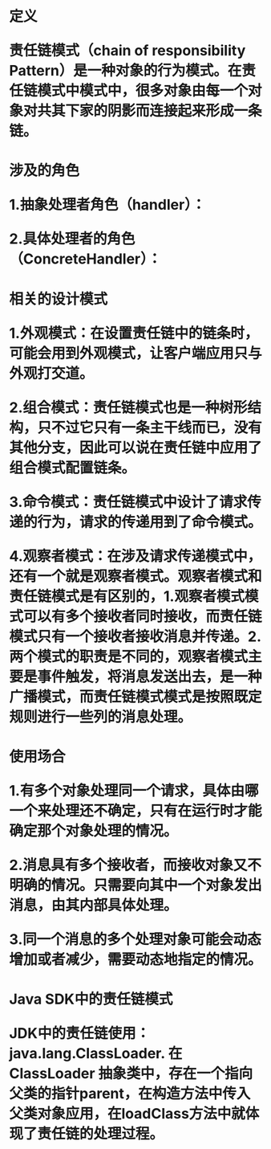 <h1>定义

责任链模式（chain of responsibility Pattern）是一种对象的行为模式。在责任链模式中模式中，很多对象由每一个对象对共其下家的阴影而连接起来形成一条链。

<h1>涉及的角色

<p>1.抽象处理者角色（handler）：
<p>2.具体处理者的角色（ConcreteHandler）： 

<h1>相关的设计模式

<p>1.外观模式：在设置责任链中的链条时，可能会用到外观模式，让客户端应用只与外观打交道。
<p>2.组合模式：责任链模式也是一种树形结构，只不过它只有一条主干线而已，没有其他分支，因此可以说在责任链中应用了组合模式配置链条。
<p>3.命令模式：责任链模式中设计了请求传递的行为，请求的传递用到了命令模式。
<p>4.观察者模式：在涉及请求传递模式中，还有一个就是观察者模式。观察者模式和责任链模式是有区别的，1.观察者模式模式可以有多个接收者同时接收，而责任链模式只有一个接收者接收消息并传递。2.两个模式的职责是不同的，观察者模式主要是事件触发，将消息发送出去，是一种广播模式，而责任链模式模式是按照既定规则进行一些列的消息处理。

<h1>使用场合

<p>1.有多个对象处理同一个请求，具体由哪一个来处理还不确定，只有在运行时才能确定那个对象处理的情况。
<p>2.消息具有多个接收者，而接收对象又不明确的情况。只需要向其中一个对象发出消息，由其内部具体处理。
<p>3.同一个消息的多个处理对象可能会动态增加或者减少，需要动态地指定的情况。

<h1> Java SDK中的责任链模式

JDK中的责任链使用：java.lang.ClassLoader. 在ClassLoader 抽象类中，存在一个指向父类的指针parent，在构造方法中传入父类对象应用，在loadClass方法中就体现了责任链的处理过程。
